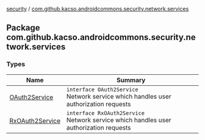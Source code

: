[security](../index.md) / [com.github.kacso.androidcommons.security.network.services](./index.md)

## Package com.github.kacso.androidcommons.security.network.services

### Types

| Name | Summary |
|---|---|
| [OAuth2Service](-o-auth2-service/index.md) | `interface OAuth2Service`<br>Network service which handles user authorization requests |
| [RxOAuth2Service](-rx-o-auth2-service/index.md) | `interface RxOAuth2Service`<br>Network service which handles user authorization requests |
